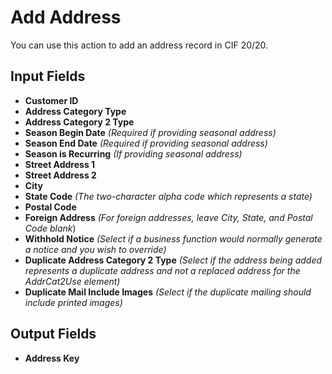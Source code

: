 # Add Address

You can use this action to add an address record in CIF 20/20.

## Input Fields

- **Customer ID**
- **Address Category Type**
- **Address Category 2 Type**
- **Season Begin Date** *(Required if providing seasonal address)*
- **Season End Date** *(Required if providing seasonal address)*
- **Season is Recurring** *(If providing seasonal address)*
- **Street Address 1**
- **Street Address 2**
- **City**
- **State Code** *(The two-character alpha code which represents a state)*
- **Postal Code**
- **Foreign Address** *(For foreign addresses, leave City, State, and Postal Code blank*)
- **Withhold Notice** *(Select if a business function would normally generate a notice and you wish to override)*
- **Duplicate Address Category 2 Type** *(Select if the address being added represents a duplicate address and not a replaced address for the AddrCat2Use element)*
- **Duplicate Mail Include Images** *(Select if the duplicate mailing should include printed images)*

## Output Fields

- **Address Key**

